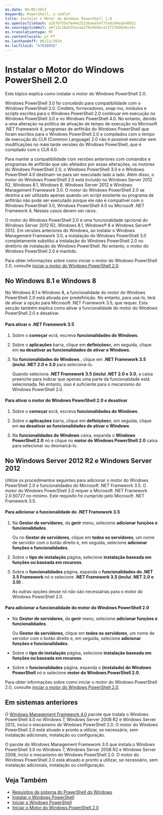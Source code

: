 ```yaml
---
ms.date: 06/05/2017
keywords: PowerShell, o cmdlet
title: Instalar o Motor do Windows PowerShell 2.0
ms.openlocfilehash: a2b78755e7e44e2523baee5477fadc94eab485b1
ms.sourcegitcommit: a6f13c16a535acea279c0ddeca72f1f0d8a8ce4c
ms.translationtype: MT
ms.contentlocale: pt-PT
ms.lasthandoff: 06/12/2019
ms.locfileid: "67030956"
---
```

# <a name="installing-the-windows-powershell-20-engine"></a>Instalar o Motor do Windows PowerShell 2.0
Este tópico explica como instalar o motor do Windows PowerShell 2.0.

Windows PowerShell 3.0 foi concebido para compatibilidade com o Windows PowerShell 2.0. Cmdlets, fornecedores, snap-ins, módulos e scripts escritos para o Windows PowerShell 2.0 continuar em execução no Windows PowerShell 3.0 e no Windows PowerShell 4.0. No entanto, devido a uma alteração na política de ativação de tempo de execução no Microsoft .NET Framework 4, programas de anfitrião do Windows PowerShell que foram escritos para o Windows PowerShell 2.0 e compilados com o tempo de execução do CLR (Common Language) 2.0 não é possível executar sem modificações no mais tarde versões do Windows PowerShell, que é compilado com o CLR 4.0.

Para manter a compatibilidade com versões anteriores com comandos e programas de anfitrião que são afetados por essas alterações, os motores do Windows PowerShell 2.0, o Windows PowerShell 3.0 e o Windows PowerShell 4.0 destinam-se para ser executado lado a lado. Além disso, o motor do Windows PowerShell 2.0 está incluído no Windows Server 2012 R2, Windows 8.1, Windows 8, Windows Server 2012 e Windows Management Framework 3.0. O motor do Windows PowerShell 2.0 se destina a ser utilizado apenas quando um script existente ou programa de anfitrião não pode ser executado porque ele não é compatível com o Windows PowerShell 3.0, Windows PowerShell 4.0 ou Microsoft .NET Framework 4. Nesses casos devem ser raros.

O motor do Windows PowerShell 2.0 é uma funcionalidade opcional do Windows Server 2012 R2, Windows 8.1, Windows® 8 e Windows Server® 2012. Em versões anteriores do Windows, ao instalar o Windows Management Framework 3.0, a instalação do Windows PowerShell 3.0 completamente substitui a instalação do Windows PowerShell 2.0 no diretório de instalação do Windows PowerShell. No entanto, o motor do Windows PowerShell 2.0 é mantido.

Para obter informações sobre como iniciar o motor do Windows PowerShell 2.0, consulte [iniciar o motor do Windows PowerShell 2.0](../getting-started/Starting-the-Windows-PowerShell-2.0-Engine.md).

## <a name="on-windows-81-and-windows-8"></a>No Windows 8.1 e Windows 8
No Windows 8.1 e Windows 8, a funcionalidade do motor do Windows PowerShell 2.0 está ativada por predefinição. No entanto, para usá-lo, terá de ativar a opção para Microsoft .NET Framework 3.5, que requer. Esta secção também explica como ativar a funcionalidade do motor do Windows PowerShell 2.0 e desativar.

#### <a name="to-turn-on-net-framework-35"></a>Para ativar o .NET Framework 3.5

1. Sobre o **começar** ecrã, escreva **funcionalidades do Windows**.

2. Sobre o **aplicações** barra, clique em **definições**e, em seguida, clique em **ou desativar as funcionalidades de ativar o Windows**.

3. Na **funcionalidades do Windows** , clique em **.NET Framework 3.5 (inclui .NET 2.0 e 3.0** para selecioná-lo.

    Quando seleciona **.NET Framework 3.5 (inclui .NET 2.0 e 3.0**, a caixa preenche para indicar que apenas uma parte da funcionalidade está selecionada. No entanto, isso é suficiente para o mecanismo do Windows PowerShell 2.0.

#### <a name="to-turn-the-windows-powershell-20-engine-on-and-off"></a>Para ativar o motor do Windows PowerShell 2.0 e desativar

1. Sobre o **começar** ecrã, escreva **funcionalidades do Windows**.

2. Sobre o **aplicações** barra, clique em **definições**e, em seguida, clique em **ou desativar as funcionalidades de ativar o Windows**.

3. Na **funcionalidades do Windows** caixa, expanda o **Windows PowerShell 2.0** nó e clique no **motor do Windows PowerShell 2.0** caixa para selecionar ou desmarcá-lo.

## <a name="on-windows-server-2012-r2-and-windows-server-2012"></a>No Windows Server 2012 R2 e Windows Server 2012
Utilize os procedimentos seguintes para adicionar o motor do Windows PowerShell 2.0 e funcionalidades do Microsoft .NET Framework 3.5. O motor do Windows PowerShell 2.0 requer o Microsoft .NET Framework 2.0.50727 no mínimo. Este requisito foi cumprido pelo Microsoft .NET Framework 3.5.

#### <a name="to-add-the-net-framework-35-feature"></a>Para adicionar a funcionalidade do .NET Framework 3.5

1. Na **Gestor de servidores**, da **gerir** menu, selecione **adicionar funções e funcionalidades**.

    Ou no **Gestor de servidores**, clique em **todos os servidores**, um nome de servidor com o botão direito e, em seguida, selecione **adicionar funções e funcionalidades**.

2. Sobre o **tipo de instalação** página, selecione **instalação baseada em funções ou baseada em recursos**.

3. Sobre o **funcionalidades** página, expanda o **funcionalidades do .NET 3.5 Framework** nó e selecione **.NET Framework 3.5 (inclui .NET 2.0 e 3.0)** .

    As outras opções desse nó não são necessárias para o motor do Windows PowerShell 2.0.

#### <a name="to-add-the-windows-powershell-20-engine-feature"></a>Para adicionar a funcionalidade do motor do Windows PowerShell 2.0

- Na **Gestor de servidores**, da **gerir** menu, selecione **adicionar funções e funcionalidades**.

    Ou **Gestor de servidores**, clique em **todos os servidores**, um nome de servidor com o botão direito e, em seguida, selecione **adicionar funções e funcionalidades**.

- Sobre o **tipo de instalação** página, selecione **instalação baseada em funções ou baseada em recursos**.

- Sobre o **funcionalidades** página, expanda o **(instalado) do Windows PowerShell** nó e selecione **motor do Windows PowerShell 2.0**.

Para obter informações sobre como iniciar o motor do Windows PowerShell 2.0, consulte [iniciar o motor do Windows PowerShell 2.0](../getting-started/Starting-the-Windows-PowerShell-2.0-Engine.md).

## <a name="on-earlier-systems"></a>Em sistemas anteriores
O [Windows Management Framework 4.0](https://go.microsoft.com/fwlink/?LinkID=293881) pacote que instala o Windows PowerShell 4.0 no Windows 7, Windows Server 2008 R2 e Windows Server 2012, inclui o mecanismo do Windows PowerShell 2.0. O motor do Windows PowerShell 2.0 está ativado e pronto a utilizar, se necessário, sem instalação adicionais, instalação ou configuração.

O pacote do Windows Management Framework 3.0 que instala o Windows PowerShell 3.0 no Windows 7, Windows Server 2008 R2 e Windows Server 2008, inclui o mecanismo do Windows PowerShell 2.0. O motor do Windows PowerShell 2.0 está ativado e pronto a utilizar, se necessário, sem instalação adicionais, instalação ou configuração.

## <a name="see-also"></a>Veja Também
- [Requisitos de sistema do PowerShell do Windows](Windows-PowerShell-System-Requirements.md)
- [Instalar o Windows PowerShell](Installing-Windows-PowerShell.md)
- [Iniciar o Windows PowerShell](https://technet.microsoft.com/en-us/library/8ec8c2d7-8e7c-4722-a3d2-498fe5739a8e)
- [Iniciar o Motor do Windows PowerShell 2.0](../getting-started/Starting-the-Windows-PowerShell-2.0-Engine.md)
